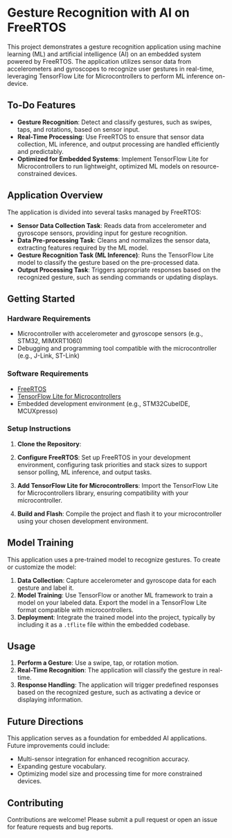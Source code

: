 # **Gesture Recognition with AI on FreeRTOS**

This project demonstrates a gesture recognition application using machine learning (ML) and artificial intelligence (AI) on an embedded system powered by FreeRTOS. The application utilizes sensor data from accelerometers and gyroscopes to recognize user gestures in real-time, leveraging TensorFlow Lite for Microcontrollers to perform ML inference on-device.

## **To-Do Features**

- **Gesture Recognition**: Detect and classify gestures, such as swipes, taps, and rotations, based on sensor input.
- **Real-Time Processing**: Use FreeRTOS to ensure that sensor data collection, ML inference, and output processing are handled efficiently and predictably.
- **Optimized for Embedded Systems**: Implement TensorFlow Lite for Microcontrollers to run lightweight, optimized ML models on resource-constrained devices.

## **Application Overview**

The application is divided into several tasks managed by FreeRTOS:

- **Sensor Data Collection Task**: Reads data from accelerometer and gyroscope sensors, providing input for gesture recognition.
- **Data Pre-processing Task**: Cleans and normalizes the sensor data, extracting features required by the ML model.
- **Gesture Recognition Task (ML Inference)**: Runs the TensorFlow Lite model to classify the gesture based on the pre-processed data.
- **Output Processing Task**: Triggers appropriate responses based on the recognized gesture, such as sending commands or updating displays.

## **Getting Started**

### **Hardware Requirements**
- Microcontroller with accelerometer and gyroscope sensors (e.g., STM32, MIMXRT1060)
- Debugging and programming tool compatible with the microcontroller (e.g., J-Link, ST-Link)

### **Software Requirements**
- [FreeRTOS](https://www.freertos.org/)
- [TensorFlow Lite for Microcontrollers](https://www.tensorflow.org/lite/microcontrollers)
- Embedded development environment (e.g., STM32CubeIDE, MCUXpresso)

### **Setup Instructions**

1. **Clone the Repository**:

2. **Configure FreeRTOS**:
   Set up FreeRTOS in your development environment, configuring task priorities and stack sizes to support sensor polling, ML inference, and output tasks.

3. **Add TensorFlow Lite for Microcontrollers**:
   Import the TensorFlow Lite for Microcontrollers library, ensuring compatibility with your microcontroller.

4. **Build and Flash**:
   Compile the project and flash it to your microcontroller using your chosen development environment.

## **Model Training**

This application uses a pre-trained model to recognize gestures. To create or customize the model:

1. **Data Collection**: Capture accelerometer and gyroscope data for each gesture and label it.
2. **Model Training**: Use TensorFlow or another ML framework to train a model on your labeled data. Export the model in a TensorFlow Lite format compatible with microcontrollers.
3. **Deployment**: Integrate the trained model into the project, typically by including it as a `.tflite` file within the embedded codebase.

## **Usage**

1. **Perform a Gesture**: Use a swipe, tap, or rotation motion.
2. **Real-Time Recognition**: The application will classify the gesture in real-time.
3. **Response Handling**: The application will trigger predefined responses based on the recognized gesture, such as activating a device or displaying information.

## **Future Directions**

This application serves as a foundation for embedded AI applications. Future improvements could include:
- Multi-sensor integration for enhanced recognition accuracy.
- Expanding gesture vocabulary.
- Optimizing model size and processing time for more constrained devices.

## **Contributing**

Contributions are welcome! Please submit a pull request or open an issue for feature requests and bug reports.
